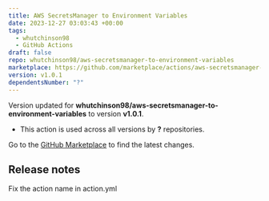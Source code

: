 ```yaml
---
title: AWS SecretsManager to Environment Variables
date: 2023-12-27 03:03:43 +00:00
tags:
  - whutchinson98
  - GitHub Actions
draft: false
repo: whutchinson98/aws-secretsmanager-to-environment-variables
marketplace: https://github.com/marketplace/actions/aws-secretsmanager-to-environment-variables
version: v1.0.1
dependentsNumber: "?"
---
```



Version updated for **whutchinson98/aws-secretsmanager-to-environment-variables** to version **v1.0.1**.
- This action is used across all versions by **?** repositories.

Go to the [GitHub Marketplace](https://github.com/marketplace/actions/aws-secretsmanager-to-environment-variables) to find the latest changes.

## Release notes

Fix the action name in action.yml

